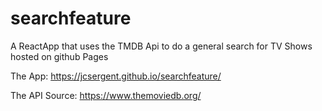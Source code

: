# searchfeature

A ReactApp that uses the TMDB Api to do a general search for TV Shows hosted on github Pages

The App: https://jcsergent.github.io/searchfeature/

The API Source: https://www.themoviedb.org/

